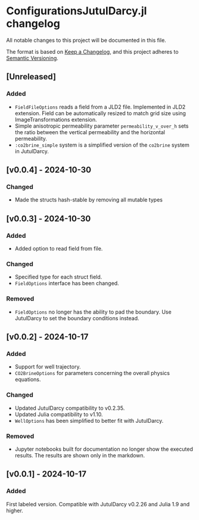 # ConfigurationsJutulDarcy.jl changelog

All notable changes to this project will be documented in this file.

The format is based on [Keep a Changelog](https://keepachangelog.com/en/1.0.0/),
and this project adheres to [Semantic Versioning](https://semver.org/spec/v2.0.0.html).

## [Unreleased]

### Added

- `FieldFileOptions` reads a field from a JLD2 file. Implemented in JLD2 extension. Field can be automatically resized to match grid size using ImageTransformations extension.
- Simple anisotropic permeability parameter `permeability_v_over_h` sets the ratio between the vertical permeability and the horizontal permeability.
- `:co2brine_simple` system is a simplified version of the `co2brine` system in JutulDarcy.

## [v0.0.4] - 2024-10-30

### Changed

- Made the structs hash-stable by removing all mutable types

## [v0.0.3] - 2024-10-30

### Added

- Added option to read field from file.

### Changed

- Specified type for each struct field.
- `FieldOptions` interface has been changed.

### Removed

- `FieldOptions` no longer has the ability to pad the boundary. Use JutulDarcy to
  set the boundary conditions instead.

## [v0.0.2] - 2024-10-17

### Added

- Support for well trajectory.
- `CO2BrineOptions` for parameters concerning the overall physics equations.

### Changed

- Updated JutulDarcy compatibility to v0.2.35.
- Updated Julia compatibility to v1.10.
- `WellOptions` has been simplified to better fit with JutulDarcy.

### Removed

- Jupyter notebooks built for documentation no longer show the executed results. The results are shown
  only in the markdown.


## [v0.0.1] - 2024-10-17

### Added

First labeled version. Compatible with JutulDarcy v0.2.26 and Julia 1.9 and higher.
